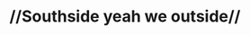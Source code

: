 ---
pid: MX59
title: "//Southside yeah we outside//"
location_transcription: Malcom X Park
zipcode: '19143'
outside_phl: 
neighborhood: University City
age: '17'
age_range: 13-19
instagram: 
image_file_name: MX_59.jpg
proposal_transcription: Southside statue, swings, more benches, water fountain, keep
  bathrooms open
topic: Neighborhoods,Philadelphia
topic_summary: 0, 0
type: 
keywords_other: 
credit: 
image_labels: A statue with //S S// on it
twitter: 
facebook: 
permalink: "/monuments/mx59/"
layout: item-page
---